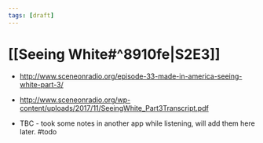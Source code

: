 ```yaml
---
tags: [draft]
---
```

# [[Seeing White#^8910fe|S2E3]]
- http://www.sceneonradio.org/episode-33-made-in-america-seeing-white-part-3/
- http://www.sceneonradio.org/wp-content/uploads/2017/11/SeeingWhite_Part3Transcript.pdf

- TBC - took some notes in another app while listening, will add them here later. #todo